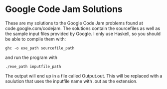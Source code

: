 Google Code Jam Solutions
=========================

These are my solutions to the Google Code Jam problems found at code.google.com/codejam.
The solutions contain the sourcefiles as well as the sample input files provided by Google.
I only use Haskell, so you should be able to compile them with:

    ghc -o exe_path sourcefile_path

and run the program with

    ./exe_path inputfile_path

The output will end up in a file called Output.out. This will be replaced with a soulution that uses the inputfile name with .out as the extension.